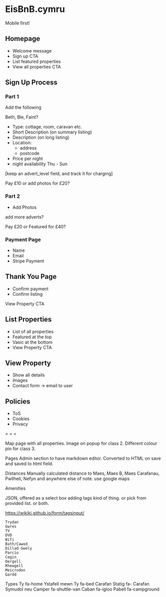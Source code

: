 # EisBnB.cymru

Mobile first!

## Homepage

* Welcome message
* Sign up CTA
* List featured properties
* View all properties CTA

## Sign Up Process

### Part 1

Add the following

Beth, Ble, Faint?

* Type: cottage, room, caravan etc.
* Short Description (on summary listing)
* Description (on long listing)
* Location:
  * address
  * postcode
* Price per night
* night availability Thu - Sun

[keep an advert_level field, and track it for charging]

Pay £10 or add photos for £20?

### Part 2

* Add Photos

add more adverts?

Pay £20 or Featured for £40?

### Payment Page

* Name
* Email
* Stripe Payment

## Thank You Page

* Confirm payment
* Confirm listing

View Property CTA

## List Properties

* List of all properties
* Featured at the top
* Vasic at the bottom
* View Property CTA

## View Property

* Show all details
* Images
* Contact form -> email to user

## Policies

* ToS
* Cookies
* Privacy

 = = =

Map page with all properties. Image on popup for class 2. Different colour pin for class 3.

Pages
    Admin section to have markdown editor. Converted to HTML on save and saved to html field.

Distances
    Manually calculated distance to Maes, Maes B, Maes Carafanau, Pwllheli, Nefyn
    and anywhere else of note.
    use google maps

Amenities

JSON, offered as a select box adding tags kind of thing. or pick from provided list. or both.

https://wikiki.github.io/form/tagsinput/

    Trydan
    Gwres
    TV
    DVD
    Wifi
    Bath/Cawod
    Dillad Gwely
    Parcio
    Cegin
    Oergell
    Rhewgell
    Meicrodon
    Gardd

Types
    Ty                          fa-home
    Ystafell mewn Ty            fa-bed
    Carafan Statig              fa-
    Carafan Symudol neu Camper  fa-shuttle-van
    Caban                       fa-igloo
    Pabell                      fa-campground